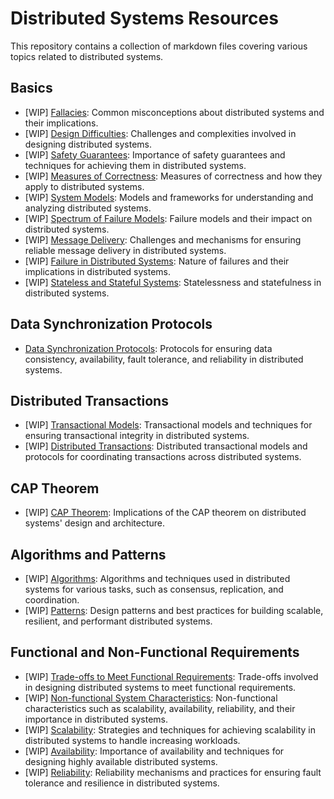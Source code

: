 # Distributed Systems Resources

This repository contains a collection of markdown files covering various topics related to distributed systems.

## Basics

- [WIP] [Fallacies](fallacies.md): Common misconceptions about distributed systems and their implications.
- [WIP] [Design Difficulties](design_difficulties.md): Challenges and complexities involved in designing distributed systems.
- [WIP] [Safety Guarantees](safety_guarantees.md): Importance of safety guarantees and techniques for achieving them in distributed systems.
- [WIP] [Measures of Correctness](measures_of_correctness.md): Measures of correctness and how they apply to distributed systems.
- [WIP] [System Models](system_models.md): Models and frameworks for understanding and analyzing distributed systems.
- [WIP] [Spectrum of Failure Models](spectrum_of_failure_models.md): Failure models and their impact on distributed systems.
- [WIP] [Message Delivery](message_delivery.md): Challenges and mechanisms for ensuring reliable message delivery in distributed systems.
- [WIP] [Failure in Distributed Systems](failure_in_distributed_systems.md): Nature of failures and their implications in distributed systems.
- [WIP] [Stateless and Stateful Systems](stateless_and_stateful_systems.md): Statelessness and statefulness in distributed systems.

## Data Synchronization Protocols

- [Data Synchronization Protocols](data_synchronization_protocols): Protocols for ensuring data consistency, availability, fault tolerance, and reliability in distributed systems.

## Distributed Transactions

- [WIP] [Transactional Models](transactional_models.md): Transactional models and techniques for ensuring transactional integrity in distributed systems.
- [WIP] [Distributed Transactions](distributed_transactions.md): Distributed transactional models and protocols for coordinating transactions across distributed systems.

## CAP Theorem

- [WIP] [CAP Theorem](cap_theorem.md): Implications of the CAP theorem on distributed systems' design and architecture.

## Algorithms and Patterns

- [WIP] [Algorithms](algorithms.md): Algorithms and techniques used in distributed systems for various tasks, such as consensus, replication, and coordination.
- [WIP] [Patterns](patterns.md): Design patterns and best practices for building scalable, resilient, and performant distributed systems.

## Functional and Non-Functional Requirements

- [WIP] [Trade-offs to Meet Functional Requirements](trade-offs_to_meet_functional_requirements.md): Trade-offs involved in designing distributed systems to meet functional requirements.
- [WIP] [Non-functional System Characteristics](non-functional_system_characteristics.md): Non-functional characteristics such as scalability, availability, reliability, and their importance in distributed systems.
- [WIP] [Scalability](scalability.md): Strategies and techniques for achieving scalability in distributed systems to handle increasing workloads.
- [WIP] [Availability](availability.md): Importance of availability and techniques for designing highly available distributed systems.
- [WIP] [Reliability](reliability.md): Reliability mechanisms and practices for ensuring fault tolerance and resilience in distributed systems.

